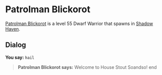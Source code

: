 # Patrolman Blickorot



[Patrolman Blickorot](/npc/150030) is a level 55 Dwarf Warrior that spawns in [Shadow Haven](/zone/150).



## Dialog

**You say:** `hail`



>**Patrolman Blickorot says:** Welcome to House Stout Soandso!
end

